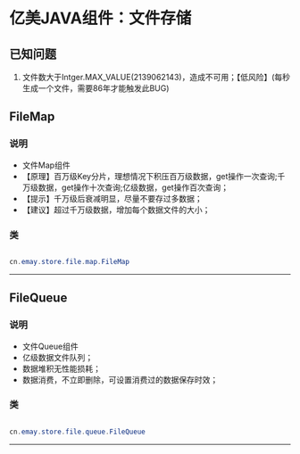 # 亿美JAVA组件：文件存储

## 已知问题

1. 文件数大于Intger.MAX_VALUE(2139062143)，造成不可用；【低风险】(每秒生成一个文件，需要86年才能触发此BUG)


## FileMap

### 说明

 * 文件Map组件
 * 【原理】百万级Key分片，理想情况下积压百万级数据，get操作一次查询;千万级数据，get操作十次查询;亿级数据，get操作百次查询；
 * 【提示】千万级后衰减明显，尽量不要存过多数据；
 * 【建议】超过千万级数据，增加每个数据文件的大小；

### 类

```java

cn.emay.store.file.map.FileMap 

```

	
----------------------------------------------


## FileQueue

### 说明

 * 文件Queue组件
 * 亿级数据文件队列；
 * 数据堆积无性能损耗；
 * 数据消费，不立即删除，可设置消费过的数据保存时效；

### 类

```java

cn.emay.store.file.queue.FileQueue 

```

	
----------------------------------------------